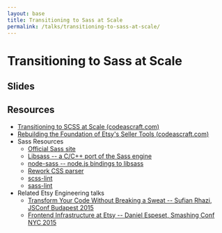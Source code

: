 ```yaml
---
layout: base
title: Transitioning to Sass at Scale
permalink: /talks/transitioning-to-sass-at-scale/
---
```


<h1 class='sr-only'>Transitioning to Sass at Scale</h1>

## Slides

<script async class="speakerdeck-embed" data-id="9fe62ef9ce594a78b87ae8abe50484f1" data-ratio="1.29456384323641" src="//speakerdeck.com/assets/embed.js"></script>

## Resources

<ul>
	<li><a href="https://codeascraft.com/2015/02/02/transitioning-to-scss-at-scale/" target="_blank">Transitioning to SCSS at Scale (codeascraft.com)</a></li>
	<li><a href="https://codeascraft.com/2015/02/05/rebuilding-the-foundation-of-etsy-seller-tools/" target="_blank">Rebuilding the Foundation of Etsy's Seller Tools (codeascraft.com)</a></li>
	<li>Sass Resources
		<ul>
			<li><a href="http://sass-lang.com/" target="_blank">Official Sass site</a></li>
			<li><a href="http://sass-lang.com/libsass" target="_blank">Libsass -- a C/C++ port of the Sass engine</a></li>
			<li><a href="https://github.com/sass/node-sass" target="_blank">node-sass -- node.js bindings to libsass</a></li>
			<li><a href="https://github.com/reworkcss/css" target="_blank">Rework CSS parser</a></li>
			<li><a href="https://github.com/brigade/scss-lint" target="_blank">scss-lint</a></li>
			<li><a href="https://github.com/sasstools/sass-lint" target="_blank">sass-lint</a></li>
		</ul>
	</li>
	<li>Related Etsy Engineering talks
		<ul>
			<li><a href="http://abstract.properties/jsconfbp-2015" target="_blank">Transform Your Code Without Breaking a Sweat -- Sufian Rhazi, JSConf Budapest 2015</a></li>
			<li><a href="http://talks.desp.in/smashing" target="_blank">Frontend Infrastructure at Etsy -- Daniel Espeset, Smashing Conf NYC 2015</a></li>
		</ul>
	</li>
</ul>
